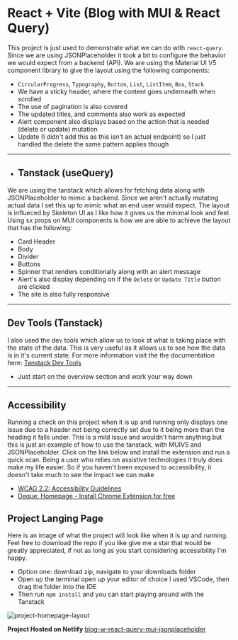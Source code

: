 # React + Vite (Blog with MUI & React Query)
This project is just used to demonstrate what we can do with `react-query`. Since we are using JSONPlaceholder it took a bit to configure the behavior we would expect from a backend (API).
We are using the Material UI V5 component library to give the layout using the following components:
- `CircularProgress`, `Typography`, `Button`, `List`, `ListItem`, `Box`, `Stack`
- We have a sticky header, where the content goes underneath when scrolled
- The use of pagination is also covered
- The updated titles, and comments also work as expected
- Alert component also displays based on the action that is needed (delete or update) mutation
- Update (I didn't add this as this isn't an actual endpoint) so I just handled the delete the same pattern applies though

___

- ## Tanstack (useQuery)
We are using the tanstack which allows for fetching data along with JSONPlaceholder to mimic a backend.
Since we aren't actually mutating actual data I set this up to mimic what an end user would expect.
The layout is influeced by Skeleton UI as I like how it gives us the minimal look and feel. 
Using sx props on MUI components is how we are able to achieve the layout that has the following:
- Card Header
- Body
- Divider
- Buttons
- Spinner that renders conditionally along with an alert message
- Alert's also display depending on if the `Delete` or `Update Title` button are clicked
- The site is also fully responsive

___
## Dev Tools (Tanstack)
I also used the dev tools which allow us to look at what is taking place with the state of the data. 
This is very useful as it allows us to see how the data is in it's current state. 
For more information visit the the documentation here: [Tanstack Dev Tools](https://tanstack.com/query/latest/docs/framework/react/devtools)
- Just start on the overview section and work your way down
___

## Accessibility
Running a check on this project when it is up and running only displays one issue due to a header not being correctly set due to it being more than the heading it falls under. 
This is a mild issue and wouldn't harm anything but this is just an example of how to use the tanstack, with MUIV5 and JSONPlaceholder.
Click on the link below and install the extension and run a quick scan. Being a user who relies on assistive technologies it truly does make my life easier.
So if you haven't been exposed to accessibility, it doesn't take much to see the impact we can make
- [WCAG 2.2: Accessibility Guidelines](https://www.w3.org/TR/WCAG22/)
- [Deque: Homepage - Install Chrome Extension for free](https://www.deque.com/axe/)

## Project Langing Page
Here is an image of what the project will look like when it is up and running.
Feel free to download the repo if you like give me a star that would be greatly appreciated, if not as long as you start considering accessibility I'm happy. 
- Option one: download zip, navigate to your downloads folder
- Open up the terminal open up your editor of choice I used VSCode, then drag the folder into the IDE
- Then run `npm install` and you can start playing around with the Tanstack

![project-homepage-layout](https://github.com/redeyedev-208/react-query-with-jsonplaceholder/assets/60634649/dec3c6b6-9ebf-40fb-958e-5bdd2b46cef2)

<b>Project Hosted on Netlify</b>
[blog-w-react-query-mui-jsonplaceholder](https://ga-react-w-vite-tanstack.netlify.app/)
